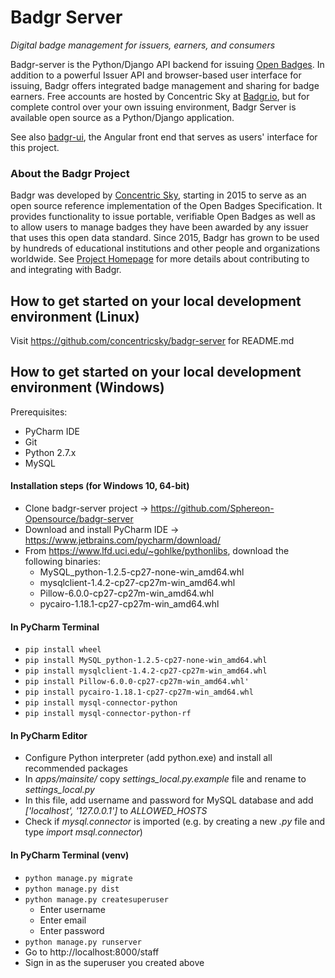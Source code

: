 # Badgr Server
*Digital badge management for issuers, earners, and consumers*

Badgr-server is the Python/Django API backend for issuing [Open Badges](http://openbadges.org). In addition to a powerful Issuer API and browser-based user interface for issuing, Badgr offers integrated badge management and sharing for badge earners. Free accounts are hosted by Concentric Sky at [Badgr.io](http://info.badgr.io), but for complete control over your own issuing environment, Badgr Server is available open source as a Python/Django application.

See also [badgr-ui](https://github.com/concentricsky/badgr-ui), the Angular front end that serves as users' interface for this project.

### About the Badgr Project
Badgr was developed by [Concentric Sky](https://concentricsky.com), starting in 2015 to serve as an open source reference implementation of the Open Badges Specification. It provides functionality to issue portable, verifiable Open Badges as well as to allow users to manage badges they have been awarded by any issuer that uses this open data standard. Since 2015, Badgr has grown to be used by hundreds of educational institutions and other people and organizations worldwide. See [Project Homepage](https://badgr.org) for more details about contributing to and integrating with Badgr.

## How to get started on your local development environment (Linux)
Visit https://github.com/concentricsky/badgr-server for README.md

## How to get started on your local development environment (Windows)
Prerequisites:

* PyCharm IDE
* Git
* Python 2.7.x
* MySQL

#### Installation steps (for Windows 10, 64-bit)
* Clone badgr-server project -> https://github.com/Sphereon-Opensource/badgr-server
* Download and install PyCharm IDE -> https://www.jetbrains.com/pycharm/download/
* From https://www.lfd.uci.edu/~gohlke/pythonlibs, download the following binaries:
    * MySQL_python-1.2.5-cp27-none-win_amd64.whl
    * mysqlclient-1.4.2-cp27-cp27m-win_amd64.whl
    * Pillow-6.0.0-cp27-cp27m-win_amd64.whl
    * pycairo-1.18.1-cp27-cp27m-win_amd64.whl

#### In PyCharm Terminal
* `pip install wheel` 
* `pip install MySQL_python-1.2.5-cp27-none-win_amd64.whl`
* `pip install mysqlclient-1.4.2-cp27-cp27m-win_amd64.whl`
* `pip install Pillow-6.0.0-cp27-cp27m-win_amd64.whl'`
* `pip install pycairo-1.18.1-cp27-cp27m-win_amd64.whl`
* `pip install mysql-connector-python`
* `pip install mysql-connector-python-rf`

#### In PyCharm Editor
* Configure Python interpreter (add python.exe) and install all recommended packages
* In *apps/mainsite/* copy *settings_local.py.example* file and rename to *settings_local.py*
* In this file, add username and password for MySQL database and add *['localhost', '127.0.0.1']* to *ALLOWED_HOSTS*
* Check if *mysql.connector* is imported (e.g. by creating a new *.py* file and type *import msql.connector*)

#### In PyCharm Terminal (venv)
* `python manage.py migrate`
* `python manage.py dist`
* `python manage.py createsuperuser`
    * Enter username
    * Enter email
    * Enter password
* `python manage.py runserver`
* Go to http://localhost:8000/staff
* Sign in as the superuser you created above